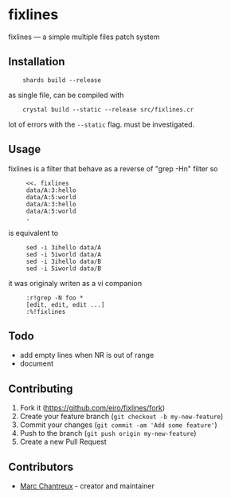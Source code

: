 # fixlines

fixlines — a simple multiple files patch system

## Installation

        shards build --release

as single file, can be compiled with

        crystal build --static --release src/fixlines.cr

lot of errors with the `--static` flag. must be investigated.

## Usage

fixlines is a filter that behave as a reverse of "grep -Hn" filter so

         <<. fixlines
         data/A:3:hello
         data/A:5:world
         data/A:3:hello
         data/A:5:world
         .

is equivalent to

         sed -i 3ihello data/A
         sed -i 5iworld data/A
         sed -i 3ihello data/B
         sed -i 5iworld data/B

it was originaly writen as a vi companion

         :r!grep -N foo *
         [edit, edit, edit ...]
         :%!fixlines

## Todo

* add empty lines when NR is out of range
* document


## Contributing

1. Fork it (<https://github.com/eiro/fixlines/fork>)
2. Create your feature branch (`git checkout -b my-new-feature`)
3. Commit your changes (`git commit -am 'Add some feature'`)
4. Push to the branch (`git push origin my-new-feature`)
5. Create a new Pull Request

## Contributors

- [Marc Chantreux](https://github.com/eiro) - creator and maintainer
